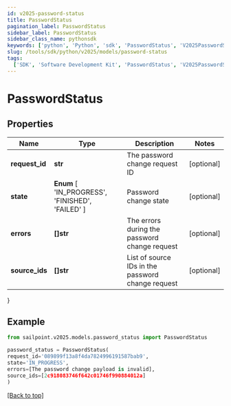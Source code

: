 ```yaml
---
id: v2025-password-status
title: PasswordStatus
pagination_label: PasswordStatus
sidebar_label: PasswordStatus
sidebar_class_name: pythonsdk
keywords: ['python', 'Python', 'sdk', 'PasswordStatus', 'V2025PasswordStatus']
slug: /tools/sdk/python/v2025/models/password-status
tags:
  ['SDK', 'Software Development Kit', 'PasswordStatus', 'V2025PasswordStatus']
---
```


# PasswordStatus

## Properties

| Name | Type | Description | Notes |
| --- | --- | --- | --- |
| **request_id** | **str** | The password change request ID | [optional] |
| **state** | **Enum** [ 'IN_PROGRESS', 'FINISHED', 'FAILED' ] | Password change state | [optional] |
| **errors** | **[]str** | The errors during the password change request | [optional] |
| **source_ids** | **[]str** | List of source IDs in the password change request | [optional] |

}

## Example

```python
from sailpoint.v2025.models.password_status import PasswordStatus

password_status = PasswordStatus(
request_id='089899f13a8f4da7824996191587bab9',
state='IN_PROGRESS',
errors=[The password change payload is invalid],
source_ids=[2c918083746f642c01746f990884012a]
)

```

[[Back to top]](#)
